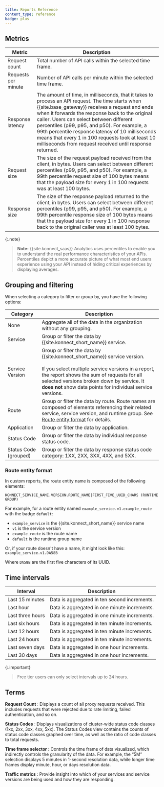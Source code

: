 ```yaml
---
title: Reports Reference
content_type: reference
badge: plus
---
```


## Metrics

Metric | Description
-------|------------
Request count | Total number of API calls within the selected time frame.
Requests per minute | Number of API calls per minute within the selected time frame.
Response latency | The amount of time, in milliseconds, that it takes to process an API request. The time starts when {{site.base_gateway}} receives a request and ends when it forwards the response back to the original caller. Users can select between different percentiles (p99, p95, and p50). For example, a 99th percentile response latency of 10 milliseconds means that every 1 in 100 requests took at least 10 milliseconds from request received until response returned. 
Request size | The size of the request payload received from the client, in bytes. Users can select between different percentiles (p99, p95, and p50). For example, a 99th percentile request size of 100 bytes means that the payload size for every 1 in 100 requests was at least 100 bytes.
Response size | The size of the response payload returned to the client, in bytes. Users can select between different percentiles (p99, p95, and p50). For example, a 99th percentile response size of 100 bytes means that the payload size for every 1 in 100 response back to the original caller was at least 100 bytes.

{:.note}
> **Note:** {{site.konnect_saas}} Analytics uses percentiles to enable you to understand the real performance characteristics of your APIs. Percentiles depict a more accurate picture of what most end users experience using your API instead of hiding critical experiences by displaying averages.

## Grouping and filtering

When selecting a category to filter or group by, you have the following options:

Category | Description
---------|------------
None | Aggregate all of the data in the organization without any grouping.
Service | Group or filter the data by {{site.konnect_short_name}} service.
Service Version | Group or filter the data by {{site.konnect_short_name}} service version. <br><br>If you select multiple service versions in a report, the report shows the sum of requests for all selected versions broken down by service. It **does not** show data points for individual service versions.
Route | Group or filter the data by route. Route names are composed of elements referencing their related service, service version, and runtime group. See [Route entity format](#route-entity-format) for details.
Application | Group or filter the data by application.
Status Code | Group or filter the data by individual response status code.
Status Code (grouped) | Group or filter the data by response status code category: 1XX, 2XX, 3XX, 4XX, and 5XX.

### Route entity format

In custom reports, the route entity name is composed of the following elements:

```
KONNECT_SERVICE_NAME.VERSION.ROUTE_NAME|FIRST_FIVE_UUID_CHARS (RUNTIME GROUP)
```

For example, for a route entity named `example_service.v1.example_route` with the badge `default`:
* `example_service` is the {{site.konnect_short_name}} service name
* `v1` is the service version
* `example_route` is the route name
* `default` is the runtime group name

Or, if your route doesn't have a name, it might look like this:
`example_service.v1.DA58B`

Where `DA58B` are the first five characters of its UUID.

## Time intervals

Interval | Description  
------|----------|
Last 15 minutes | Data is aggregated in ten second increments.
Last hour| Data is aggregated in one minute increments.
Last three hours | Data is aggregated in one minute increments.
Last six hours | Data is aggregated in ten minute increments.
Last 12 hours| Data is aggregated in ten minute increments.
Last 24 hours| Data is aggregated in ten minute increments.
Last seven days | Data is aggregated in one hour increments.
Last 30 days | Data is aggregated in one hour increments.

{:.important}
> Free tier users can only select intervals up to 24 hours.

## Terms

**Request Count**
: Displays a count of all proxy requests received. This includes requests that
were rejected due to rate limiting, failed authentication, and so on.

**Status Codes**
: Displays visualizations of cluster-wide status code classes (1xx, 2xx, 3xx,
  4xx, 5xx). The Status Codes view contains the counts of status code classes
  graphed over time, as well as the ratio of code classes to total requests.

**Time frame selector**
: Controls the time frame of data visualized, which indirectly controls the
granularity of the data. For example, the “5M” selection displays 5 minutes in
1-second resolution data, while longer time frames display minute, hour, or
days resolution data.

**Traffic metrics**
: Provide insight into which of your services and service versions are being
used and how they are responding.

